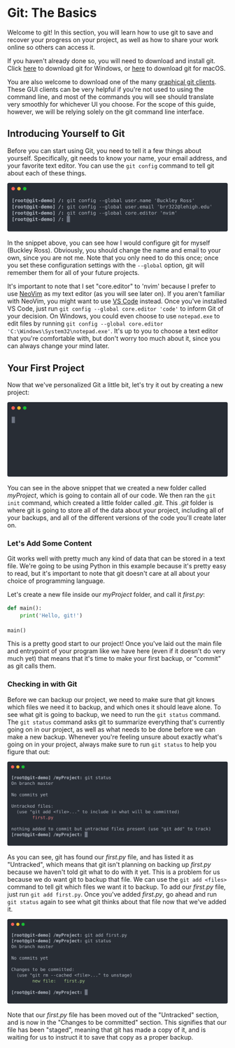 # Git: The Basics

Welcome to git!
In this section, you will learn how to use git to save and recover your progress on your project,
as well as how to share your work online so others can access it.

If you haven't already done so, you will need to download and install git.
Click [here](https://git-scm.com/download/win) to download git for Windows,
or [here](https://git-scm.com/download/mac) to download git for macOS.

You are also welcome to download one of the many [graphical git clients](https://git-scm.com/downloads/guis).
These GUI clients can be very helpful if you're not used to using the command line,
and most of the commands you will see should translate very smoothly for whichever UI you choose.
For the scope of this guide, however, we will be relying solely on the git command line interface.

## Introducing Yourself to Git

Before you can start using Git, you need to tell it a few things about yourself.
Specifically, git needs to know your name, your email address, and your favorite text editor.
You can use the `git config` command to tell git about each of these things.

![Setting your name, email, and editor](../FILES/versioncontrol/gitInitConfig.svg)

In the snippet above, you can see how I would configure git for myself (Buckley Ross).
Obviously, you should change the name and email to your own, since you are not me.
Note that you only need to do this once;
once you set these configuration settings with the `--global` option,
git will remember them for all of your future projects.

It's important to note that I set "core.editor" to 'nvim'
because I prefer to use [NeoVim](https://neovim.io) as my text editor (as you will see later on).
If you aren't familiar with NeoVim, you might want to use [VS Code](https://code.visualstudio.com) instead.
Once you've installed VS Code, just run `git config --global core.editor 'code'` to inform Git of your decision.
On Windows, you could even choose to use `notepad.exe` to edit files
by running `git config --global core.editor 'C:\Windows\System32\notepad.exe'`.
It's up to you to choose a text editor that you're comfortable with,
but don't worry too much about it, since you can always change your mind later.

## Your First Project

Now that we've personalized Git a little bit, let's try it out by creating a new project:

![Running Git Init](../FILES/versioncontrol/gitInit.svg)

You can see in the above snippet that we created a new folder called *myProject*,
which is going to contain all of our code.
We then ran the `git init` command, which created a little folder called *.git*.
This *.git* folder is where git is going to store all of the data about your project,
including all of your backups, and all of the different versions of the code you'll create later on.

### Let's Add Some Content

Git works well with pretty much any kind of data that can be stored in a text file.
We're going to be using Python in this example because it's pretty easy to read,
but it's important to note that git doesn't care at all about your choice of programming language.

Let's create a new file inside our *myProject* folder, and call it *first.py*:
```python
def main():
	print('Hello, git!')

main()
```

This is a pretty good start to our project!
Once you've laid out the main file and entrypoint of your program like we have here (even if it doesn't do very much yet)
that means that it's time to make your first backup, or "commit" as git calls them.

### Checking in with Git

Before we can backup our project, we need to make sure that git knows which files we need it to backup,
and which ones it should leave alone.
To see what git is going to backup, we need to run the `git status` command.
The `git status` command asks git to summarize everything that's currently going on in our project,
as well as what needs to be done before we can make a new backup.
Whenever you're feeling unsure about exactly what's going on in your project,
always make sure to run `git status` to help you figure that out:

![Git Status](../FILES/versioncontrol/gitStatus.svg)

As you can see, git has found our *first.py* file, and has listed it as "Untracked",
which means that git isn't planning on backing up *first.py* because we haven't told git what to do with it yet.
This is a problem for us because we do want git to backup that file.
We can use the `git add <files>` command to tell git which files we want it to backup.
To add our *first.py* file, just run `git add first.py`.
Once you've added *first.py*, go ahead and run `git status` again to see what git thinks about that file now that we've added it.

![Git Add](../FILES/versioncontrol/gitAdd.svg)

Note that our *first.py* file has been moved out of the "Untracked" section,
and is now in the "Changes to be committed" section.
This signifies that our file has been "staged", meaning that git has made a copy of it,
and is waiting for us to instruct it to save that copy as a proper backup.

